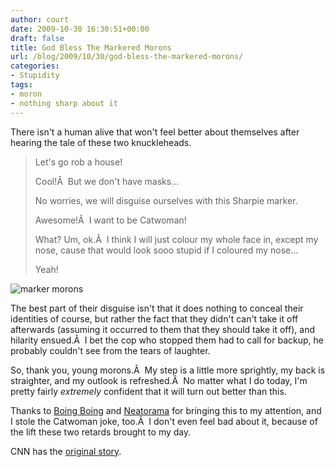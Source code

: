 ```yaml
---
author: court
date: 2009-10-30 16:30:51+00:00
draft: false
title: God Bless The Markered Morons
url: /blog/2009/10/30/god-bless-the-markered-morons/
categories:
- Stupidity
tags:
- moron
- nothing sharp about it
---
```


There isn't a human alive that won't feel better about themselves after hearing the tale of these two knuckleheads.


<blockquote>Let's go rob a house!

Cool!Â  But we don't have masks...

No worries, we will disguise ourselves with this Sharpie marker.

Awesome!Â  I want to be Catwoman!

What? Um, ok.Â  I think I will just colour my whole face in, except my nose, cause that would look sooo stupid if I coloured my nose...

Yeah!</blockquote>


![marker morons](http://www.vallentyne.com/blog/wp-content/uploads/2009/10/t1larg.mugshots.carroll.pd.jpg)


The best part of their disguise isn't that it does nothing to conceal their identities of course, but rather the fact that they didn't can't take it off afterwards (assuming it occurred to them that they should take it off), and hilarity ensued.Â  I bet the cop who stopped them had to call for backup, he probably couldn't see from the tears of laughter.

So, thank you, young morons.Â  My step is a little more sprightly, my back is straighter, and my outlook is refreshed.Â  No matter what I do today, I'm pretty fairly _extremely_ confident that it will turn out better than this.

Thanks to [Boing Boing](http://feedproxy.google.com/~r/boingboing/iBag/~3/3fowjxX1Ln0/robbers-wearing-mark.html) and [Neatorama](http://www.neatorama.com/2009/10/30/the-worst-disguise-ever-the-permanent-marker-disguise/) for bringing this to my attention, and I stole the Catwoman joke, too.Â  I don't even feel bad about it, because of the lift these two retards brought to my day.

CNN has the [original story](http://www.cnn.com/2009/CRIME/10/29/iowa.marker.disguise/index.html).

